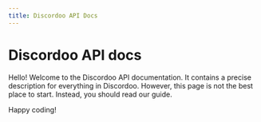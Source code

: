 ```yaml
---
title: Discordoo API Docs
---
```


# Discordoo API docs
Hello! Welcome to the Discordoo API documentation. It contains a precise description for
everything in Discordoo. However, this page is not the best place to start. Instead,
you should read our guide.

Happy coding!

